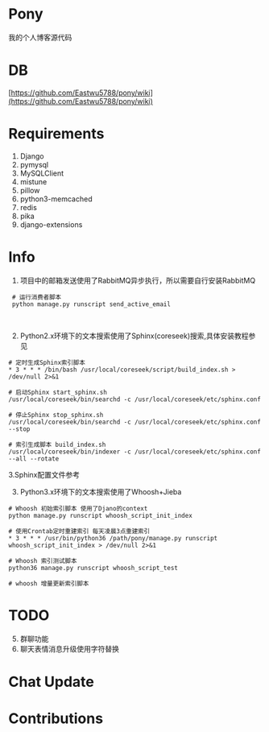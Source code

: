 # Pony
我的个人博客源代码

# DB
[https://github.com/Eastwu5788/pony/wiki](https://github.com/Eastwu5788/pony/wiki)

# Requirements
1. Django
2. pymysql
3. MySQLClient
4. mistune
5. pillow
6. python3-memcached
7. redis
8. pika
9. django-extensions

# Info
1. 项目中的邮箱发送使用了RabbitMQ异步执行，所以需要自行安装RabbitMQ
```
 # 运行消费者脚本 
 python manage.py runscript send_active_email
```
       

2. Python2.x环境下的文本搜索使用了Sphinx(coreseek)搜索,具体安装教程参见
```
# 定时生成Sphinx索引脚本
* 3 * * * /bin/bash /usr/local/coreseek/script/build_index.sh > /dev/null 2>&1
```

```
# 启动Sphinx start_sphinx.sh
/usr/local/coreseek/bin/searchd -c /usr/local/coreseek/etc/sphinx.conf

# 停止Sphinx stop_sphinx.sh
/usr/local/coreseek/bin/searchd -c /usr/local/coreseek/etc/sphinx.conf --stop

# 索引生成脚本 build_index.sh
/usr/local/coreseek/bin/indexer -c /usr/local/coreseek/etc/sphinx.conf --all --rotate
```

3.Sphinx配置文件参考


3. Python3.x环境下的文本搜索使用了Whoosh+Jieba 
```
# Whoosh 初始索引脚本 使用了Djano的context
python manage.py runscript whoosh_script_init_index

# 使用Crontab定时重建索引 每天凌晨3点重建索引
* 3 * * * /usr/bin/python36 /path/pony/manage.py runscript whoosh_script_init_index > /dev/null 2>&1

# Whoosh 索引测试脚本
python36 manage.py runscript whoosh_script_test

# whoosh 增量更新索引脚本

```
# TODO
5. 群聊功能
6. 聊天表情消息升级使用字符替换

# Chat Update

# Contributions
